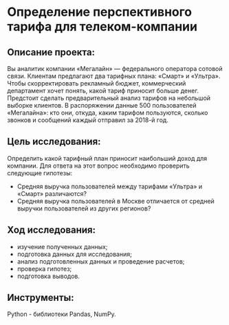 # Определение перспективного тарифа для телеком-компании

## Описание проекта:

Вы аналитик компании «Мегалайн» — федерального оператора сотовой связи. Клиентам предлагают два тарифных плана: «Смарт» и «Ультра». Чтобы скорректировать рекламный бюджет, коммерческий департамент хочет понять, какой тариф приносит больше денег. Предстоит сделать предварительный анализ тарифов на небольшой выборке клиентов. В распоряжении данные 500 пользователей «Мегалайна»: кто они, откуда, каким тарифом пользуются, сколько звонков и сообщений каждый отправил за 2018-й год. 

## Цель исследования:

Определить какой тарифный план приносит наибольший доход для компании. Для ответа на этот вопрос необходимо проверить следующие гипотезы:

- Средняя выручка пользователей между тарифами «Ультра» и «Смарт» различаются?
- Средняя выручка пользователей в Москве отличается от средней выручки пользователей из других регионов?

## Ход исследования:

- изучение полученных данных;
- подготовка данных для исследования;
- анализ подготовленных данных и проведение расчетов;
- проверка гипотез;
- подготовка выводов.

## Инструменты:
Python - библиотеки Pandas, NumPy.

